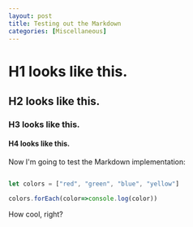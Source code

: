 ```yaml
---
layout: post
title: Testing out the Markdown
categories: [Miscellaneous]
---
```


# H1 looks like this.

## H2 looks like this. 

### H3 looks like this. 

#### H4 looks like this. 

Now I'm going to test the Markdown implementation:
```javascript

let colors = ["red", "green", "blue", "yellow"]

colors.forEach(color=>console.log(color))

```

How cool, right?



